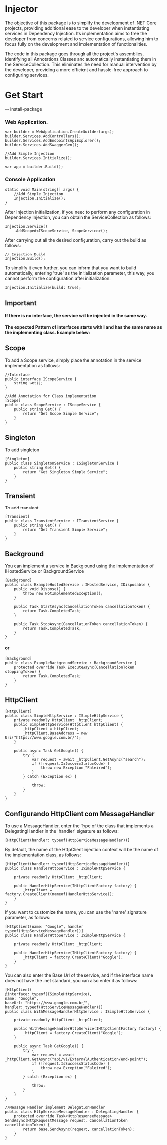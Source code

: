 # Injector

The objective of this package is to simplify the development of .NET Core projects, providing additional ease to the developer when instantiating services in Dependency Injection. Its implementation aims to free the developer from concerns related to service configurations, allowing him to focus fully on the development and implementation of functionalities.

The code in this package goes through all the project's assemblies, identifying all Annotations Classes and automatically instantiating them in the ServiceCollection. This eliminates the need for manual intervention by the developer, providing a more efficient and hassle-free approach to configuring services.

# Get Start
-- install-package

### Web Application.


    var builder = WebApplication.CreateBuilder(args);            
    builder.Services.AddControllers();            
    builder.Services.AddEndpointsApiExplorer();
    builder.Services.AddSwaggerGen();   
    
    //Add Simple Injection
    builder.Services.Initialize();           

    var app = builder.Build();    


### Console Application
    static void Main(string[] args) {
        //Add Simple Injection
        Injection.Initialize();
    }

After Injection initialization, if you need to perform any configuration in Dependency Injection, you can obtain the ServiceCollection as follows:

    Injection.Service()
        .AddScoped<IScopeService, ScopeService>();

After carrying out all the desired configuration, carry out the build as follows:

    // Injection Build
    Injection.Build();   


To simplify it even further, you can inform that you want to build automatically, entering 'true' as the initialization parameter, this way, you cannot perform the configuration after initialization:

    Injection.Initialize(build: true);



## Important
#### If there is no interface, the service will be injected in the same way.
#### The expected Pattern of interfaces starts with I and has the same name as the implementing class. Example below:

## Scope
To add a Scope service, simply place the annotation in the service implementation as follows:

    //Interface
    public interface IScopeService {
        string Get();
    }

    //Add Annotation for Class implementation
    [Scope]
    public class ScopeService : IScopeService {
        public string Get() {
            return "Get Scope Simple Service";
        }
    }


## Singleton
To add singleton

    [Singleton]
    public class SingletonService : ISingletonService {        
        public string Get() {
            return "Get Singleton Simple Service";
        }
    }

## Transient
To add transient

    [Transient]
    public class TransientService : ITransientService {
        public string Get() {
            return "Get Transient Simple Service";
        }
    }

## Background
You can implement a service in Background using the implementation of IHostedService or BackgroundService

    [Background]
    public class ExampleHostedService : IHostedService, IDisposable {
        public void Dispose() {
            throw new NotImplementedException();
        }

        public Task StartAsync(CancellationToken cancellationToken) {
            return Task.CompletedTask;
        }

        public Task StopAsync(CancellationToken cancellationToken) {
            return Task.CompletedTask;
        }
    }
    
#### or 

    [Background]
    public class ExampleBackgroundService : BackgroundService {
        protected override Task ExecuteAsync(CancellationToken stoppingToken) {
            return Task.CompletedTask;
        }
    }

## HttpClient
    [HttpClient]
    public class SimpleHttpService : ISimpleHttpService {
        private readonly HttpClient _httpClient;
        public SimpleHttpService(HttpClient httpClient) {
            _httpClient = httpClient;
            _httpClient.BaseAddress = new Uri("https://www.google.com.br/");
        }

        public async Task GetGoogle() {
            try {
                var request = await _httpClient.GetAsync("search");
                if (!request.IsSuccessStatusCode) {
                    throw new Exception("Faleired");
                }
            } catch (Exception ex) {

                throw;
            }
        }
    }

## Configurando HttpClient com MessageHandler
To use a MessageHandler, enter the Type of the class that implements a DelegatingHandler in the 'handler' signature as follows:

    [HttpClient(handler: typeof(HttpServiceMessageHandler))]

By default, the name of the HttpClient injection context will be the name of the implementation class, as follows:

    [HttpClient(handler: typeof(HttpServiceMessageHandler))]
    public class HandlerHttpService : ISimpleHttpService {
        
        private readonly HttpClient _httpClient;
        
        public HandlerHttpService(IHttpClientFactory factory) {
            _httpClient = factory.CreateClient(nameof(HandlerHttpService));
        }
    }

If you want to customize the name, you can use the 'name' signature parameter, as follows:
        
    [HttpClient(name: "Google", handler: typeof(HttpServiceMessageHandler))]
    public class HandlerHttpService : ISimpleHttpService {
        
        private readonly HttpClient _httpClient;
        
        public HandlerHttpService(IHttpClientFactory factory) {
            _httpClient = factory.CreateClient("Google");
        }
    }


You can also enter the Base Url of the service, and if the interface name does not have the .net standard, you can also enter it as follows:


    [HttpClient(
    @interface: typeof(ISimpleHttpService), 
    name: "Google", 
    baseUrl: "https://www.google.com.br/", 
    handler: typeof(HttpServiceMessageHandler))]
    public class WithMessageHandlerHttpService : ISimpleHttpService {
        
        private readonly HttpClient _httpClient;
        
        public WithMessageHandlerHttpService(IHttpClientFactory factory) {
            _httpClient = factory.CreateClient("Google");
        }

        public async Task GetGoogle() {
            try {
                var request = await _httpClient.GetAsync("api/v1/ExternalAuthentication/end-point");
                if (!request.IsSuccessStatusCode) {
                    throw new Exception("Faleired");
                }
            } catch (Exception ex) {

                throw;
            }
        }
    }

    //Message Handler implement DelegationHandler
    public class HttpServiceMessageHandler : DelegatingHandler {
        protected override Task<HttpResponseMessage> SendAsync(HttpRequestMessage request, CancellationToken cancellationToken) {
            return base.SendAsync(request, cancellationToken);
        }
    }

